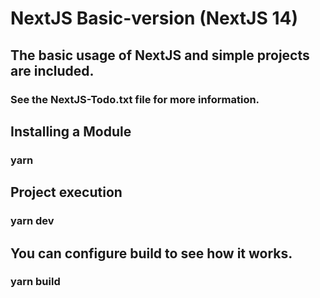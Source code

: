 # NextJS Basic-version (NextJS 14)

## The basic usage of NextJS and simple projects are included.

### See the NextJS-Todo.txt file for more information.

## Installing a Module

### yarn

## Project execution

### yarn dev

## You can configure build to see how it works.

### yarn build
